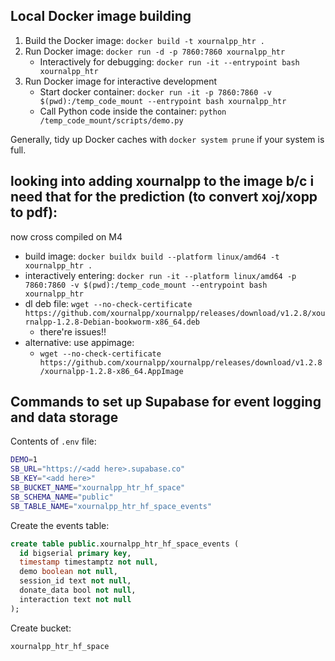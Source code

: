 ## Local Docker image building

1. Build the Docker image: `docker build -t xournalpp_htr .`
2. Run Docker image: `docker run -d -p 7860:7860 xournalpp_htr`
    - Interactively for debugging: `docker run -it --entrypoint bash xournalpp_htr`
3. Run Docker image for interactive development
    - Start docker container: `docker run -it -p 7860:7860 -v $(pwd):/temp_code_mount --entrypoint bash xournalpp_htr`
    - Call Python code inside the container: `python /temp_code_mount/scripts/demo.py`

Generally, tidy up Docker caches with `docker system prune` if your system is full.

## looking into adding xournalpp to the image b/c i need that for the prediction (to convert xoj/xopp to pdf):

now cross compiled on M4
- build image: `docker buildx build --platform linux/amd64 -t xournalpp_htr .`
- interactively entering: `docker run -it --platform linux/amd64 -p 7860:7860 -v $(pwd):/temp_code_mount --entrypoint bash xournalpp_htr`
- dl deb file: `wget --no-check-certificate https://github.com/xournalpp/xournalpp/releases/download/v1.2.8/xournalpp-1.2.8-Debian-bookworm-x86_64.deb`
    - there're issues!!
- alternative: use appimage:
    - `wget --no-check-certificate https://github.com/xournalpp/xournalpp/releases/download/v1.2.8/xournalpp-1.2.8-x86_64.AppImage`

## Commands to set up Supabase for event logging and data storage

Contents of `.env` file:

```bash
DEMO=1
SB_URL="https://<add here>.supabase.co"
SB_KEY="<add here>"
SB_BUCKET_NAME="xournalpp_htr_hf_space"
SB_SCHEMA_NAME="public"
SB_TABLE_NAME="xournalpp_htr_hf_space_events"
```

Create the events table:

```sql
create table public.xournalpp_htr_hf_space_events (
  id bigserial primary key,
  timestamp timestamptz not null,
  demo boolean not null,
  session_id text not null,
  donate_data bool not null,
  interaction text not null
);
```

Create bucket:

```
xournalpp_htr_hf_space
```